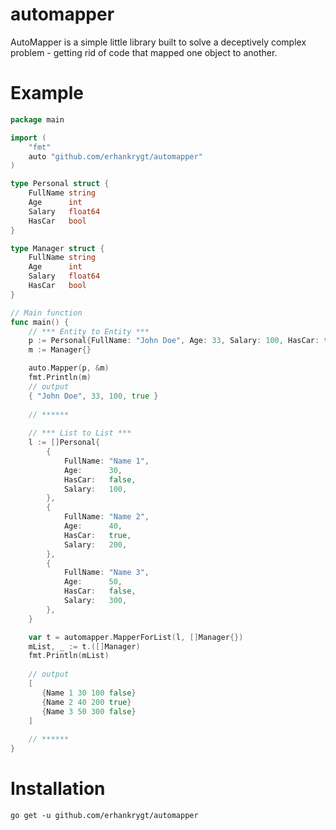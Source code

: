 # automapper

AutoMapper is a simple little library built to solve a deceptively complex problem - getting rid of code that mapped one object to another. 


# Example
```go
package main

import (
	"fmt"
	auto "github.com/erhankrygt/automapper"
)

type Personal struct {
	FullName string
	Age      int
	Salary   float64
	HasCar   bool
}

type Manager struct {
	FullName string
	Age      int
	Salary   float64
	HasCar   bool
}

// Main function
func main() {
	// *** Entity to Entity ***
	p := Personal{FullName: "John Doe", Age: 33, Salary: 100, HasCar: true}
	m := Manager{}

	auto.Mapper(p, &m)
	fmt.Println(m)
	// output
	{ "John Doe", 33, 100, true }
	
	// ******
	
	// *** List to List ***
	l := []Personal{
		{
			FullName: "Name 1",
			Age:      30,
			HasCar:   false,
			Salary:   100,
		},
		{
			FullName: "Name 2",
			Age:      40,
			HasCar:   true,
			Salary:   200,
		},
		{
			FullName: "Name 3",
			Age:      50,
			HasCar:   false,
			Salary:   300,
		},
	}

	var t = automapper.MapperForList(l, []Manager{})
	mList, _ := t.([]Manager)
	fmt.Println(mList)
	
	// output
	[
	   {Name 1 30 100 false} 
	   {Name 2 40 200 true} 
	   {Name 3 50 300 false}
	]
	
	// ******
}
```
# Installation
```
go get -u github.com/erhankrygt/automapper
```
